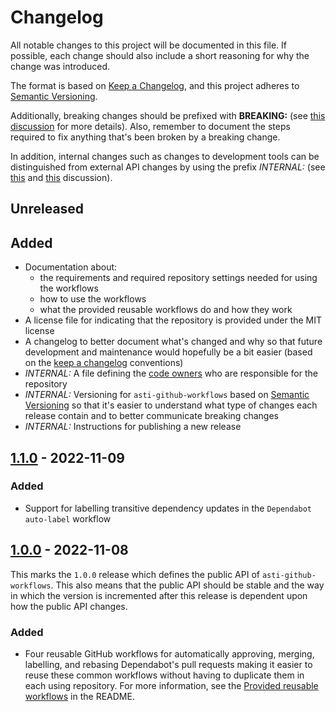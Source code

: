 # Changelog

All notable changes to this project will be documented in this file. If possible, each change should also include a
short reasoning for why the change was introduced.

The format is based on [Keep a Changelog](https://keepachangelog.com/en/1.1.0/), and this project adheres to
[Semantic Versioning](https://semver.org/spec/v2.0.0.html).

Additionally, breaking changes should be prefixed with **BREAKING:** (see [this discussion](https://github.com/olivierlacan/keep-a-changelog/issues/41)
for more details). Also, remember to document the steps required to fix anything that's been broken by a breaking
change.

In addition, internal changes such as changes to development tools can be distinguished from external API changes by
using the prefix _INTERNAL:_ (see [this](https://github.com/olivierlacan/keep-a-changelog/issues/163) and
[this](https://github.com/olivierlacan/keep-a-changelog/issues/30) discussion).

## Unreleased

<!-- List the changes in your PR under the Unreleased title. You can also copy this list to your PR summary. -->

## Added

- Documentation about:
  - the requirements and required repository settings needed for using the workflows
  - how to use the workflows
  - what the provided reusable workflows do and how they work
- A license file for indicating that the repository is provided under the MIT license
- A changelog to better document what's changed and why so that future development and maintenance would hopefully be
  a bit easier (based on the [keep a changelog](https://keepachangelog.com) conventions)
- _INTERNAL:_ A file defining the [code owners](https://docs.github.com/en/repositories/managing-your-repositorys-settings-and-features/customizing-your-repository/about-code-owners)
  who are responsible for the repository
- _INTERNAL:_ Versioning for `asti-github-workflows` based on [Semantic Versioning](https://semver.org) so that it's
  easier to understand what type of changes each release contain and to better communicate breaking changes
- _INTERNAL:_ Instructions for publishing a new release

## <a name="1.1.0"/>[1.1.0] - 2022-11-09

### Added

- Support for labelling transitive dependency updates in the `Dependabot auto-label` workflow

## <a name="1.0.0"/>[1.0.0] - 2022-11-08

This marks the `1.0.0` release which defines the public API of `asti-github-workflows`. This also means that the public
API should be stable and the way in which the version is incremented after this release is dependent upon how the public
API changes.

### Added

- Four reusable GitHub workflows for automatically approving, merging, labelling, and rebasing Dependabot's pull
  requests making it easier to reuse these common workflows without having to duplicate them in each using repository.
  For more information, see the [Provided reusable workflows](README.md#provided-reusable-workflows) in the README.

[1.1.0]: https://github.com/helkasko/asti-github-workflows/compare/v1.0.0...v1.1.0
[1.0.0]: https://github.com/helkasko/asti-github-workflows/releases/tag/v1.0.0
